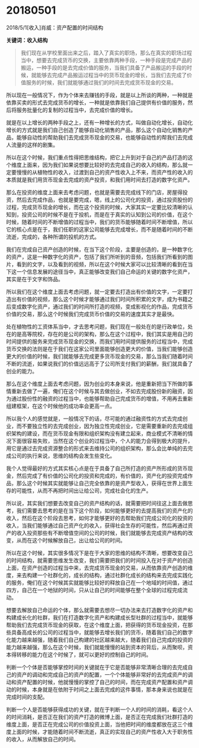 # 20180501

2018/5/1[收入]肖威：资产配置的时间结构


**关键词：收入结构**


>我们现在从学校里面出来之后，踏入了真实的职场，那么在真实的职场过程当中，想要去完成货币的交换，主要依靠两种手段，一种手段是完成产品的搬运，一种手段的是去完成价值的服务，当我们具备了产品搬运的手段的时候，就能够去完成产品搬运过程当中的货币现金的增长，当我们去完成了价值服务的时候，我们就能够通过我们的时间去完成货币现金的交易。


所以现在一般情况下，作为个体来去赚钱的手段，就是以上所谈的两种，一种就是依靠买卖的形式去完成货币的增长，一种就是依靠我们自己提供有价值的服务，然后将服务批量化的复制的过程当中，去完成价值的增长。


就是在以上增长的两种手段之上，还有一种增长的方式，叫做自动化增长，自动化增长的方式就是我们自己创造了能够自动化销售的产品，那么这个自动化销售的产品，能够自动性的帮助我们去完成货币现金的交易，也能够自动性的帮我们去完成人流量的这样的剧集。


所以在这个时候，我们重点性得把思维结构，把它上升到对于自己的产品打造的这个维度上面来，因为我们如果说想要比较好的去完成自己的收入的结构，那么就一定要慢慢的从植物性的收入，过渡到自己的资产性收入上不来，而资产性的收入的本质就是我们用货币现金去完成的资产投资，和我们用时间去打造的数字化资产。


那么在投资的维度上面来去考虑问题，也就是需要去完成线下的门店，房屋得投资，然后去完成作品，也就是要完成，嗯，线上的公司化的投资，通过投资股份的过程，完成货币现金的增长，而在这个投资的时候，大家其实一定要比较清晰的认知到，投资公司的时候不是在于投机，而是在于真实的认知到公司的价值，在这个时候，随着时间的不断增值的过程当中，我们的货币能够随着时间不断增值，所以它的核心点是在于，我们任职的这家公司能够去完成增长，而不是随着时间的不断流逝，完成的，各种所谓的投机的方式。


我们在完成自己资产创造的时候，在当下这个阶段，主要是创造的，是一种数字化的资产，这是一种数字化的资产，包括了我们所听到的音频，包括我们所看到的图片，看到的文字，以及看到的视频，所以在这个时候大家可以比较清晰的看到在当下这一个信息发展的途径当中，真正能够改变我们自己命运的关键的数字化资产，其实是在于文字和饰品。


所以我们在这个维度上面去考虑问题，就一定要去打造出有价值的文字，一定要打造出有价值的视频，那么这个时候才能够通过我们时间所积累的文字，成为书籍之后变成数字化资产，通过我们的时间所打造的视频，变成影视化的作品，完成货币价值的交易，那么这个时候我们完成货币价值的交易的速度其实才是最快。


处在植物性的工资体系当中，才去思考问题，我们现在一般处在的是行政单位，处在的是高等院校，存在的是公司的架构，那么在这个过程中，我们其实是用自己的时间提供的服务来完成货币现金的交换，而我们用时间提供服务的过程当中，完成货币交换的法则是在于我们在这家公司里面能够创造更大的价值，当我们能够创造更大的价值的时候，我们就能够去完成更多货币现金的交易，那么当我们随着时间不断的流逝，如果说我们的价值远远高于了公司所支付我们的薪酬，我们就具备了创业的能力。


那么在这个维度上面去考虑问题，因为创业的本身来说，他是重新把当下所做的事情重新去做了一遍，俺们在这个时候与其去做创业，不如去完成股份新的融资，因为通过股份性的融资的过程当中，也能够帮助自己完成货币的增值，不用再去重新组建框架，在这个时候他的成功率会更高一点。


所以我个人的感觉就是，一般情况下的话，尽可能的通过融资性的方式去完成创业，而不要独立性的去完成创业，因为独立性完成创业，它是需要重新的去完成组织架构的建设，而在货币现金有限和组织架构没有建立起来，商业模式不清晰的情况下面很容易失败，当然在这个创业的过程当中，个人的能力会得到极大的提升，用它是通过去完成资源整合的形式来去维持公司的组织架构，那么会比单纯的去完成公司的执行来说，思维的结构会发生些变化。


我个人觉得最好的方式其实核心点是在于具备了自己所打造的资产所形成的货币现金，然后完成了有价值的公司化的投资和完成的，有价值的，资产化的投资完成作品，那么这个时候其实就能够让自己完全依靠的是资产型收入，获得在世界上面生存的可能性，从而不再把时间出让给公司，完成社会化的生产。


所以说，其实我们想要去改变自己的资产结构的话，就需要把时间往这上面去做思考，我们需要去思考的是在当下这个阶段，如何能够更好的去提高我们的资产化的收入，然后在这个阶段去思考，如何才能够更好的去帮助我们完成公司化的投资的收入，当我们能够通过自己资产化的收入，获得社会生存的可能性，然后再通过资产的收入投资那些有不断增值空间的公司的时候，我们就能够去完成资产结构的改变，从而在这个时候解放自己，出让给公司的时间。


所以在这个时候，其实很多情况下是在于大家的思维的结构不清晰，想要改变自己的时间结构，就需要思维发生改变，我们需要把我们的时间投入在对于资产的创造上面，在资产创造的过程当中来，去完成货币现金的交易，从而依靠资产创造的维度，来去构建一个社群化的，成长的结构，通过社群化成长的结构来去完成实践化的服务，俺们在这个时候其实就能够比较好的释放自己在一个地域的时间值，通过四方，自己在一个地狱的时间，只从让自己的时间能够在整个全球的过程完成流动。


想要去解放自己命运的个体，那么就需要去想尽一切办法来去打造数字化的资产和构建成长化的社群，我们在打造数字化资产和构建成长型社群的过程当中，就能够帮助我们去完成货币现金的获取，在这个维度上面，把获得的货币现金投资，在那些具备高成长的公司的过程当中，就能够去增长我们的货币，随着我们自己的数字化能力越来越强，随着我们自己构建的社区越来越大，随着我们自己完成的投资的能力越来越强，那么在这个时候，我们就能慢慢的站到资本的背后，从而聚呗，资本得转移的能力在这个时候了，就可以更好的控制自己的时间。


判断一个个体是否能够掌控时间的关键就在于它是否能够非常清晰合理的去完成自己的资产的调动和完成自己的资产的配置，一个个体能够非常好的去完成资产的调动和资产配置的时候，他就慢慢的掌控了自己的时间，而在完成资产配置和资产调动的时候，本身就是在依附于时间之上面去完成的这件事情，那本身来说也就是在完成时间的支配。


判断一个人是否能够获得成功的关键，就在于判断一个人的时间的消耗，看这个人的时间消耗，是否正在我们的资产打造的微博上面，是否正在完成我们社群打造的维度上面，是否正在完成公司的价值投资上面，当他把时间的维度都放在这三个维度上面的时候，才能随着时间不断流逝，真正的实现自己的资产性收入大于职务性的收入，从而解放自己的时间。
